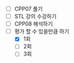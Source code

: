 - [ ] CPP07 풀기
- [ ] STL 강의 수강하기
- [ ] CPP08 해석하기
- [ ] 평가 할 수 있을만큼  하기
	- [x] 1회
	- [ ] 2회
	- [ ] 3회